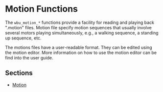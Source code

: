 # Motion Functions

The `wbu_motion_*` functions provide a facility for reading and playing back
".motion" files. Motion file specify motion sequences that usually involve
several motors playing simultaneously, e.g., a walking sequence, a standing up
sequence, etc.

The motions files have a user-readable format. They can be edited using the
motion editor. More information on how to use the motion editor can be find into
the user guide.

## Sections
- [Motion](motion.md)
